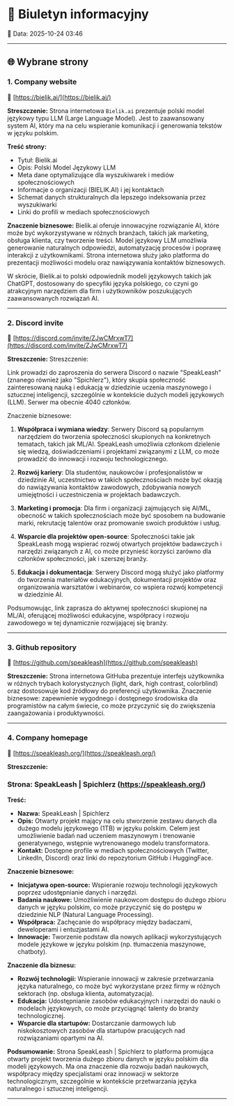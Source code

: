# 📰 Biuletyn informacyjny

📅 Data: 2025-10-24 03:46

---

## 🌐 Wybrane strony

### 1. Company website
🔗 [https://bielik.ai/](https://bielik.ai/)

**Streszczenie:**
Strona internetowa `Bielik.ai` prezentuje polski model językowy typu LLM (Large Language Model). Jest to zaawansowany system AI, który ma na celu wspieranie komunikacji i generowania tekstów w języku polskim.

**Treść strony:**
- Tytuł: Bielik.ai
- Opis: Polski Model Językowy LLM
- Meta dane optymalizujące dla wyszukiwarek i mediów społecznościowych
- Informacje o organizacji (BIELIK.AI) i jej kontaktach
- Schemat danych strukturalnych dla lepszego indeksowania przez wyszukiwarki
- Linki do profili w mediach społecznościowych

**Znaczenie biznesowe:**
Bielik.ai oferuje innowacyjne rozwiązanie AI, które może być wykorzystywane w różnych branżach, takich jak marketing, obsługa klienta, czy tworzenie treści. Model językowy LLM umożliwia generowanie naturalnych odpowiedzi, automatyzację procesów i poprawę interakcji z użytkownikami. Strona internetowa służy jako platforma do prezentacji możliwości modelu oraz nawiązywania kontaktów biznesowych.

W skrócie, Bielik.ai to polski odpowiednik modeli językowych takich jak ChatGPT, dostosowany do specyfiki języka polskiego, co czyni go atrakcyjnym narzędziem dla firm i użytkowników poszukujących zaawansowanych rozwiązań AI.

---

### 2. Discord invite
🔗 [https://discord.com/invite/ZJwCMrxwT7](https://discord.com/invite/ZJwCMrxwT7)

**Streszczenie:**
Streszczenie:

Link prowadzi do zaproszenia do serwera Discord o nazwie "SpeakLeash" (znanego również jako "Spichlerz"), który skupia społeczność zainteresowaną nauką i edukacją w dziedzinie uczenia maszynowego i sztucznej inteligencji, szczególnie w kontekście dużych modeli językowych (LLM). Serwer ma obecnie 4040 członków.

Znaczenie biznesowe:

1. **Współpraca i wymiana wiedzy**: Serwery Discord są popularnym narzędziem do tworzenia społeczności skupionych na konkretnych tematach, takich jak ML/AI. SpeakLeash umożliwia członkom dzielenie się wiedzą, doświadczeniami i projektami związanymi z LLM, co może prowadzić do innowacji i rozwoju technologicznego.

2. **Rozwój kariery**: Dla studentów, naukowców i profesjonalistów w dziedzinie AI, uczestnictwo w takich społecznościach może być okazją do nawiązywania kontaktów zawodowych, zdobywania nowych umiejętności i uczestniczenia w projektach badawczych.

3. **Marketing i promocja**: Dla firm i organizacji zajmujących się AI/ML, obecność w takich społecznościach może być sposobem na budowanie marki, rekrutację talentów oraz promowanie swoich produktów i usług.

4. **Wsparcie dla projektów open-source**: Społeczności takie jak SpeakLeash mogą wspierać rozwój otwartych projektów badawczych i narzędzi związanych z AI, co może przynieść korzyści zarówno dla członków społeczności, jak i szerszej branży.

5. **Edukacja i dokumentacja**: Serwery Discord mogą służyć jako platformy do tworzenia materiałów edukacyjnych, dokumentacji projektów oraz organizowania warsztatów i webinarów, co wspiera rozwój kompetencji w dziedzinie AI.

Podsumowując, link zaprasza do aktywnej społeczności skupionej na ML/AI, oferującej możliwości edukacyjne, współpracy i rozwoju zawodowego w tej dynamicznie rozwijającej się branży.

---

### 3. Github repository
🔗 [https://github.com/speakleash](https://github.com/speakleash)

**Streszczenie:**
Strona internetowa GitHuba prezentuje interfejs użytkownika w różnych trybach kolorystycznych (light, dark, high contrast, colorblind) oraz dostosowuje kod źródłowy do preferencji użytkownika. Znaczenie biznesowe: zapewnienie wygodnego i dostępnego środowiska dla programistów na całym świecie, co może przyczynić się do zwiększenia zaangażowania i produktywności.

---

### 4. Company homepage
🔗 [https://speakleash.org/](https://speakleash.org/)

**Streszczenie:**
### Strona: SpeakLeash | Spichlerz (https://speakleash.org/)

**Treść:**
- **Nazwa:** SpeakLeash | Spichlerz
- **Opis:** Otwarty projekt mający na celu stworzenie zestawu danych dla dużego modelu językowego (1TB) w języku polskim. Celem jest umożliwienie badań nad uczeniem maszynowym i trenowanie generatywnego, wstępnie wytrenowanego modelu transformatora.
- **Kontakt:** Dostępne profile w mediach społecznościowych (Twitter, LinkedIn, Discord) oraz linki do repozytorium GitHub i HuggingFace.

**Znaczenie biznesowe:**
- **Inicjatywa open-source:** Wspieranie rozwoju technologii językowych poprzez udostępnianie danych i narzędzi.
- **Badania naukowe:** Umożliwienie naukowcom dostępu do dużego zbioru danych w języku polskim, co może przyczynić się do postępu w dziedzinie NLP (Natural Language Processing).
- **Współpraca:** Zachęcanie do współpracy między badaczami, deweloperami i entuzjastami AI.
- **Innowacje:** Tworzenie podstaw dla nowych aplikacji wykorzystujących modele językowe w języku polskim (np. tłumaczenia maszynowe, chatboty).

**Znaczenie dla biznesu:**
- **Rozwój technologii:** Wspieranie innowacji w zakresie przetwarzania języka naturalnego, co może być wykorzystane przez firmy w różnych sektorach (np. obsługa klienta, automatyzacja).
- **Edukacja:** Udostępnianie zasobów edukacyjnych i narzędzi do nauki o modelach językowych, co może przyciągnąć talenty do branży technologicznej.
- **Wsparcie dla startupów:** Dostarczanie darmowych lub niskokosztowych zasobów dla startupów pracujących nad rozwiązaniami opartymi na AI.

**Podsumowanie:**
Strona SpeakLeash | Spichlerz to platforma promująca otwarty projekt tworzenia dużego zbioru danych w języku polskim dla modeli językowych. Ma ona znaczenie dla rozwoju badań naukowych, współpracy między specjalistami oraz innowacji w sektorze technologicznym, szczególnie w kontekście przetwarzania języka naturalnego i sztucznej inteligencji.

---
